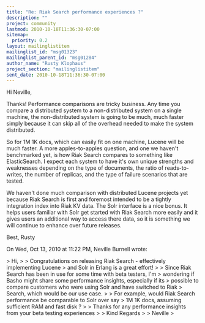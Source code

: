 ```yaml
---
title: "Re: Riak Search performance experiences ?"
description: ""
project: community
lastmod: 2010-10-18T11:36:30-07:00
sitemap:
  priority: 0.2
layout: mailinglistitem
mailinglist_id: "msg01323"
mailinglist_parent_id: "msg01284"
author_name: "Rusty Klophaus"
project_section: "mailinglistitem"
sent_date: 2010-10-18T11:36:30-07:00
---
```



Hi Neville,

Thanks! Performance comparisons are tricky business. Any time you compare a
distributed system to a non-distributed system on a single machine, the
non-distributed system is going to be much, much faster simply because it
can skip all of the overhead needed to make the system distributed.

So for 1M 1K docs, which can easily fit on one machine, Lucene will be much
faster. A more apples-to-apples question, and one we haven't benchmarked
yet, is how Riak Search compares to something like ElasticSearch. I expect
each system to have it's own unique strengths and weaknesses depending on
the type of documents, the ratio of reads-to-writes, the number of replicas,
and the type of failure scenarios that are tested.

We haven't done much comparison with distributed Lucene projects yet because
Riak Search is first and foremost intended to be a tightly integration index
into Riak KV data. The Solr interface is a nice bonus. It helps users
familiar with Solr get started with Riak Search more easily and it gives
users an additional way to access there data, so it is something we will
continue to enhance over future releases.

Best,
Rusty


On Wed, Oct 13, 2010 at 11:22 PM, Neville Burnell  wrote:

&gt; Hi,
&gt;
&gt; Congratulations on releasing Riak Search - effectively implementing Lucene
&gt; and Solr in Erlang is a great effort!
&gt;
&gt; Since Riak Search has been in use for some time with beta testers, I'm
&gt; wondering if Basho might share some performance insights, especially if its
&gt; possible to compare customers who were using Solr and have switched to Riak
&gt; Search, which would be our use case.
&gt;
&gt; For example, would Riak Search performance be comparable to Solr over say
&gt; 1M 1K docs, assuming sufficient RAM and fast disk ?
&gt;
&gt; Thanks for any performance insights from your beta testing experiences
&gt;
&gt; Kind Regards
&gt;
&gt; Neville
&gt;

